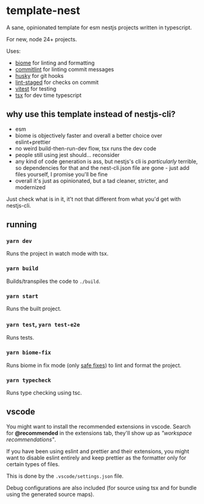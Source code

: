 # template-nest

A sane, opinionated template for esm nestjs projects written in typescript.

For new, node 24+ projects.

Uses:

- [biome](https://github.com/biomejs/biome) for linting and formatting
- [commitlint](https://github.com/conventional-changelog/commitlint) for linting commit messages
- [husky](https://github.com/typicode/husky) for git hooks
- [lint-staged](https://github.com/lint-staged/lint-staged) for checks on commit
- [vitest](https://github.com/vitest-dev/vitest) for testing
- [tsx](https://github.com/privatenumber/tsx) for dev time typescript

## why use this template instead of nestjs-cli?

- esm
- biome is objectively faster and overall a better choice over eslint+prettier
- no weird build-then-run-dev flow, tsx runs the dev code
- people still using jest should... reconsider
- any kind of code generation is ass, but nestjs's cli is _particularly_ terrible, so dependencies for that and the nest-cli.json file are gone - just add files yourself, I promise you'll be fine
- overall it's just as opinionated, but a tad cleaner, stricter, and modernized

Just check what is in it, it't not that different from what you'd get with nestjs-cli.

## running

### `yarn dev`

Runs the project in watch mode with tsx.

### `yarn build`

Builds/transpiles the code to `./build`.

### `yarn start`

Runs the built project.

### `yarn test`, `yarn test-e2e`

Runs tests.

### `yarn biome-fix`

Runs biome in fix mode (only [safe fixes](https://biomejs.dev/linter/#safe-fixes)) to lint and format the project.

### `yarn typecheck`

Runs type checking using tsc.

## vscode

You might want to install the recommended extensions in vscode. Search for **@recommended** in the extensions tab, they'll show up as _"workspace recommendations"_.

If you have been using eslint and prettier and their extensions, you might want to disable eslint entirely and keep prettier as the formatter only for certain types of files.

This is done by the `.vscode/settings.json` file.

Debug configurations are also included (for source using tsx and for bundle using the generated source maps).
